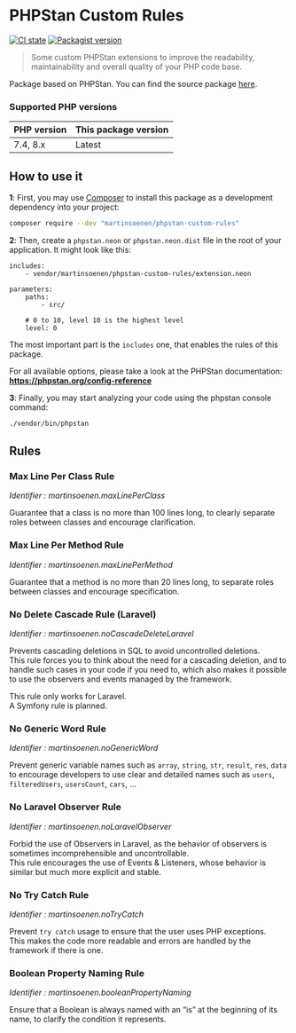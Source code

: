 # PHPStan Custom Rules

[![CI state](https://img.shields.io/github/actions/workflow/status/martinsoenen/phpstan-custom-rules/tests.yml)](https://github.com/martinsoenen/phpstan-custom-rules)
[![Packagist version](https://img.shields.io/packagist/v/martinsoenen/phpstan-custom-rules)](https://packagist.org/packages/martinsoenen/phpstan-custom-rules)

> Some custom PHPStan extensions to improve the readability, maintainability and overall quality of your PHP code base.

Package based on PHPStan. You can find the source package [here](https://phpstan.org/).

### Supported PHP versions
| PHP version | This package version |
|-------------|----------------------|
| 7.4, 8.x    | Latest               |

## How to use it

**1**: First, you may use [Composer](https://getcomposer.org) to install this package as a development dependency into your project:

```bash
composer require --dev "martinsoenen/phpstan-custom-rules"
```

**2**: Then, create a `phpstan.neon` or `phpstan.neon.dist` file in the root of your application. It might look like this:

```
includes:
    - vendor/martinsoenen/phpstan-custom-rules/extension.neon

parameters:
    paths:
        - src/

    # 0 to 10, level 10 is the highest level
    level: 0
```

The most important part is the `includes` one, that enables the rules of this package.

For all available options, please take a look at the PHPStan documentation: **https://phpstan.org/config-reference**

**3**: Finally, you may start analyzing your code using the phpstan console command:

```bash
./vendor/bin/phpstan
```

## Rules

### Max Line Per Class Rule

*Identifier : martinsoenen.maxLinePerClass*

Guarantee that a class is no more than 100 lines long, to clearly separate roles between classes and encourage clarification.

### Max Line Per Method Rule

*Identifier : martinsoenen.maxLinePerMethod*

Guarantee that a method is no more than 20 lines long, to separate roles between classes and encourage specification.

### No Delete Cascade Rule (Laravel)

*Identifier : martinsoenen.noCascadeDeleteLaravel*

Prevents cascading deletions in SQL to avoid uncontrolled deletions.  
This rule forces you to think about the need for a cascading deletion, and to handle such cases in your code if you need to, which also makes it possible to use the observers and events managed by the framework.  
  
This rule only works for Laravel.  
A Symfony rule is planned.

### No Generic Word Rule

*Identifier : martinsoenen.noGenericWord*

Prevent generic variable names such as `array`, `string`, `str`, `result`, `res`, `data` to encourage developers to use clear and detailed names such as `users`, `filteredUsers`, `usersCount`, `cars`, ...

### No Laravel Observer Rule

*Identifier : martinsoenen.noLaravelObserver*

Forbid the use of Observers in Laravel, as the behavior of observers is sometimes incomprehensible and uncontrollable.  
This rule encourages the use of Events & Listeners, whose behavior is similar but much more explicit and stable.

### No Try Catch Rule

*Identifier : martinsoenen.noTryCatch*

Prevent `try catch` usage to ensure that the user uses PHP exceptions.  
This makes the code more readable and errors are handled by the framework if there is one.

### Boolean Property Naming Rule

*Identifier : martinsoenen.booleanPropertyNaming*

Ensure that a Boolean is always named with an “is” at the beginning of its name, to clarify the condition it represents.